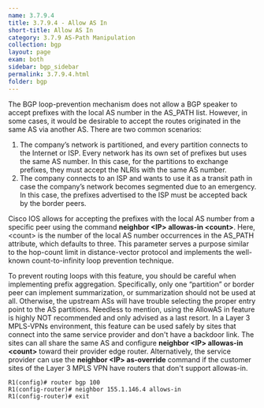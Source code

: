 ```yaml
---
name: 3.7.9.4
title: 3.7.9.4 - Allow AS In
short-title: Allow AS In
category: 3.7.9 AS-Path Manipulation
collection: bgp
layout: page
exam: both
sidebar: bgp_sidebar
permalink: 3.7.9.4.html
folder: bgp
---
```

The BGP loop-prevention mechanism does not allow a BGP speaker to accept prefixes with the local AS number in the AS_PATH list. However, in some cases, it would be desirable to accept the routes originated in the same AS via another AS. There are two common scenarios:
1. The company’s network is partitioned, and every partition connects to the Internet or ISP. Every network has its own set of prefixes but uses the same AS number. In this case, for the partitions to exchange prefixes, they must accept the NLRIs with the same AS number.
2. The company connects to an ISP and wants to use it as a transit path in case the company’s network becomes segmented due to an emergency. In this case, the prefixes advertised to the ISP must be accepted back by the border peers.

Cisco IOS allows for accepting the prefixes with the local AS number from a specific peer using the command **neighbor \<IP\> allowas-in \<count\>**. Here, \<count\> is the number of the local AS number occurrences in the AS_PATH attribute, which defaults to three. This parameter serves a purpose similar to the hop-count limit in distance-vector protocol and implements the well-known count-to-infinity loop prevention technique.

To prevent routing loops with this feature, you should be careful when implementing prefix aggregation. Specifically, only one “partition” or border peer can implement summarization, or summarization should not be used at all. Otherwise, the upstream ASs will have trouble selecting the proper entry point to the AS partitions. Needless to mention, using the AllowAS in feature is highly NOT recommended and only advised as a last resort. In a Layer 3 MPLS-VPNs environment, this feature can be used safely by sites that connect into the same service provider and don't have a backdoor link. The sites can all share the same AS and configure **neighbor \<IP\> allowas-in \<count\>** toward their provider edge router. Alternatively, the service provider can use the **neighbor \<IP\> as-override** command if the customer sites of the Layer 3 MPLS VPN have routers that don't support allowas-in.
```
R1(config)# router bgp 100
R1(config-router)# neighbor 155.1.146.4 allows-in
R1(config-router)# exit
```
